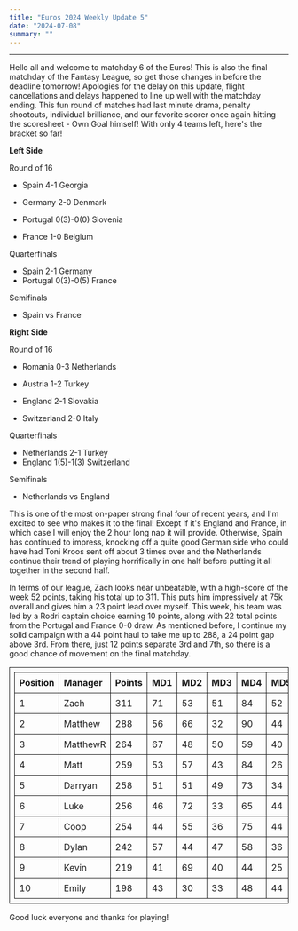 ```yaml
---
title: "Euros 2024 Weekly Update 5"
date: "2024-07-08"
summary: ""
---
```


<style>
table, th, td {
    table-layout: fixed;
    border-collapse: collapse;
    border: 1px solid;
    padding: 0.5rem;
    margin-left: auto;
    margin-right: auto;
}
.center-bold {
    text-align: center;
    font-weight: bold;
}
</style>

---

Hello all and welcome to matchday 6 of the Euros! This is also the final matchday of the Fantasy League, so get those changes in before the deadline tomorrow! Apologies for the delay on this update, flight cancellations and delays happened to line up well with the matchday ending. This fun round of matches had last minute drama, penalty shootouts, individual brilliance, and our favorite scorer once again hitting the scoresheet - Own Goal himself! With only 4 teams left, here's the bracket so far!

**Left Side**

Round of 16

- Spain 4-1 Georgia
- Germany 2-0 Denmark

- Portugal 0(3)-0(0) Slovenia
- France 1-0 Belgium

Quarterfinals

- Spain 2-1 Germany
- Portugal 0(3)-0(5) France

Semifinals

- Spain vs France

**Right Side**

Round of 16

- Romania 0-3 Netherlands
- Austria 1-2 Turkey

- England 2-1 Slovakia
- Switzerland 2-0 Italy

Quarterfinals

- Netherlands 2-1 Turkey
- England 1(5)-1(3) Switzerland

Semifinals

- Netherlands vs England

This is one of the most on-paper strong final four of recent years, and I'm excited to see who makes it to the final! Except if it's England and France, in which case I will enjoy the 2 hour long nap it will provide. Otherwise, Spain has continued to impress, knocking off a quite good German side who could have had Toni Kroos sent off about 3 times over and the Netherlands continue their trend of playing horrifically in one half before putting it all together in the second half.

In terms of our league, Zach looks near unbeatable, with a high-score of the week 52 points, taking his total up to 311. This puts him impressively at 75k overall and gives him a 23 point lead over myself. This week, his team was led by a Rodri captain choice earning 10 points, along with 22 total points from the Portugal and France 0-0 draw. As mentioned before, I continue my solid campaign with a 44 point haul to take me up to 288, a 24 point gap above 3rd. From there, just 12 points separate 3rd and 7th, so there is a good chance of movement on the final matchday.

| Position | Manager  | Points | MD1 | MD2 | MD3 | MD4 | MD5 |
| :------- | :------- | :----- | :-- | :-- | :-- | :-- | :-- |
| 1        | Zach     | 311    | 71  | 53  | 51  | 84  | 52  |
| 2        | Matthew  | 288    | 56  | 66  | 32  | 90  | 44  |
| 3        | MatthewR | 264    | 67  | 48  | 50  | 59  | 40  |
| 4        | Matt     | 259    | 53  | 57  | 43  | 84  | 26  |
| 5        | Darryan  | 258    | 51  | 51  | 49  | 73  | 34  |
| 6        | Luke     | 256    | 46  | 72  | 33  | 65  | 44  |
| 7        | Coop     | 254    | 44  | 55  | 36  | 75  | 44  |
| 8        | Dylan    | 242    | 57  | 44  | 47  | 58  | 36  |
| 9        | Kevin    | 219    | 41  | 69  | 40  | 44  | 25  |
| 10       | Emily    | 198    | 43  | 30  | 33  | 48  | 44  |

Good luck everyone and thanks for playing!

